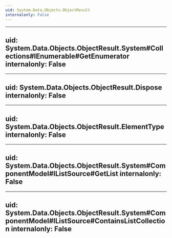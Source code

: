 ```yaml
---
uid: System.Data.Objects.ObjectResult
internalonly: False
---
```


---
uid: System.Data.Objects.ObjectResult.System#Collections#IEnumerable#GetEnumerator
internalonly: False
---

---
uid: System.Data.Objects.ObjectResult.Dispose
internalonly: False
---

---
uid: System.Data.Objects.ObjectResult.ElementType
internalonly: False
---

---
uid: System.Data.Objects.ObjectResult.System#ComponentModel#IListSource#GetList
internalonly: False
---

---
uid: System.Data.Objects.ObjectResult.System#ComponentModel#IListSource#ContainsListCollection
internalonly: False
---
